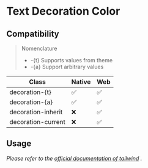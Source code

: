 # Text Decoration Color

## Compatibility

> Nomenclature
> - -{t} Supports values from theme
> - -{a} Support arbitrary values  

| Class           | Native | Web |
| --------------- | ------ | --- |
| decoration-{t}     | ✅     | ✅  |
| decoration-{a}     | ✅     | ✅  |
| decoration-inherit    | ❌     | ✅  |
| decoration-current   | ❌     | ✅  |

## Usage

_Please refer to the [official documentation of tailwind](https://tailwindcss.com/docs/text-decoration-color) ._
